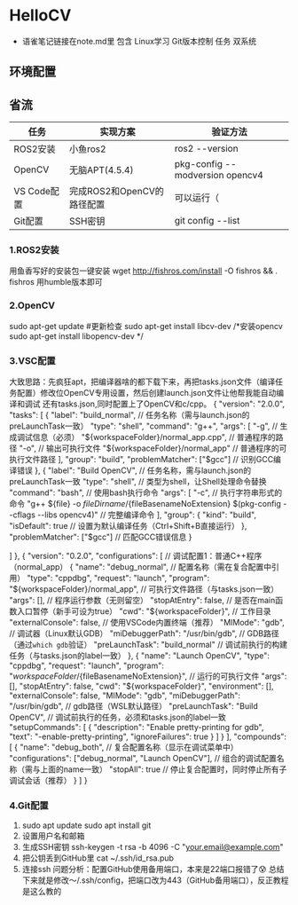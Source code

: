 # HelloCV
* 语雀笔记链接在note.md里 包含
    Linux学习
    Git版本控制
    任务
    双系统
## 环境配置
## 省流
| 任务         | 实现方案                          | 验证方法                     |
|---------------|---------------------------------|------------------------------|
| ROS2安装      | 小鱼ros2                         | ros2 --version            |
| OpenCV        | 无脑APT(4.5.4)                   | pkg-config --modversion opencv4 |
| VS Code配置   | 完成ROS2和OpenCV的路径配置        | 可以运行（                     |
| Git配置       | SSH密钥                          | git config --list         |

### 1.ROS2安装
用鱼香写好的安装包一键安装
wget http://fishros.com/install -O fishros && . fishros
用humble版本即可
### 2.OpenCV
sudo apt-get update    #更新检查
sudo apt-get install libcv-dev   /*安装opencv
sudo apt-get install libopencv-dev    */
### 3.VSC配置
大致思路：先疯狂apt，把编译器啥的都下载下来，再把tasks.json文件（编译任务配置）修改位OpenCV专用设置，然后创建launch.json文件让他帮我能自动编译和调试  还有tasks.json,同时配置上了OpenCV和c/cpp。
{
  "version": "2.0.0",
  "tasks": [
    {
      "label": "build_normal",  // 任务名称（需与launch.json的preLaunchTask一致）
      "type": "shell",
      "command": "g++",
      "args": [
          "-g",                  // 生成调试信息（必须）
          "${workspaceFolder}/normal_app.cpp",  // 普通程序的路径
          "-o",                  // 输出可执行文件
          "${workspaceFolder}/normal_app"       // 普通程序的可执行文件路径
      ],
      "group": "build",
      "problemMatcher": ["$gcc"]  // 识别GCC编译错误
  },
    {
      "label": "Build OpenCV",  // 任务名称，需与launch.json的preLaunchTask一致
      "type": "shell",          // 类型为shell，让Shell处理命令替换
      "command": "bash",        // 使用bash执行命令
      "args": [
        "-c",                   // 执行字符串形式的命令
        "g++ ${file} -o ${fileDirname}/${fileBasenameNoExtension} $(pkg-config --cflags --libs opencv4)"  // 完整编译命令
      ],
      "group": {
        "kind": "build",
        "isDefault": true       // 设置为默认编译任务（Ctrl+Shift+B直接运行）
      },
      "problemMatcher": ["$gcc"]  // 匹配GCC错误信息
    }
    
  ]
},
{
  "version": "0.2.0",
  "configurations": [
      // 调试配置1：普通C++程序（normal_app）
      {
          "name": "debug_normal",  // 配置名称（需在复合配置中引用）
          "type": "cppdbg",
          "request": "launch",
          "program": "${workspaceFolder}/normal_app",  // 可执行文件路径（与tasks.json一致）
          "args": [],             // 程序运行参数（无则留空）
          "stopAtEntry": false,   // 是否在main函数入口暂停（新手可设为true）
          "cwd": "${workspaceFolder}",  // 工作目录
          "externalConsole": false,      // 使用VSCode内置终端（推荐）
          "MIMode": "gdb",               // 调试器（Linux默认GDB）
          "miDebuggerPath": "/usr/bin/gdb",  // GDB路径（通过`which gdb`验证）
          "preLaunchTask": "build_normal"   // 调试前执行的构建任务（与tasks.json的label一致）
      },
    {
      "name": "Launch OpenCV",
      "type": "cppdbg",
      "request": "launch",
      "program": "${workspaceFolder}/${fileBasenameNoExtension}", // 运行的可执行文件
      "args": [],
      "stopAtEntry": false,
      "cwd": "${workspaceFolder}",
      "environment": [],
      "externalConsole": false,
      "MIMode": "gdb",
      "miDebuggerPath": "/usr/bin/gdb",  // gdb路径（WSL默认路径）
      "preLaunchTask": "Build OpenCV",   // 调试前执行的任务，必须和tasks.json的label一致
      "setupCommands": [
        {
          "description": "Enable pretty-printing for gdb",
          "text": "-enable-pretty-printing",
          "ignoreFailures": true
        }
      ]
    }
  ],
  "compounds": [
    {
        "name": "debug_both",  // 复合配置名称（显示在调试菜单中）
        "configurations": ["debug_normal", "Launch OpenCV"],  // 组合的调试配置名称（需与上面的name一致）
        "stopAll": true        // 停止复合配置时，同时停止所有子调试会话（推荐）
    }
]
}

### 4.Git配置
1. sudo apt update
sudo apt install git
2. 设置用户名和邮箱
3. 生成SSH密钥
ssh-keygen -t rsa -b 4096 -C "your.email@example.com"
4. 把公钥丢到GitHub里
cat ~/.ssh/id_rsa.pub
5. 连接ssh
问题分析：配置GitHub使用备用端口，本来是22端口报错了😰
总结下来就是修改～/.ssh/config，把端口改为443（GitHub备用端口），反正教程是这么教的